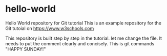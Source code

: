 # hello-world
Hello World repository for Git tutorial
This is an example repository for the Git tutoial on https://www.w3schools.com

This repository is built step by step in the tutorial.
let me change the file. It needs to put the comment clearly and concisely.
This is git commands
"HAPPY SUNDAY!"
